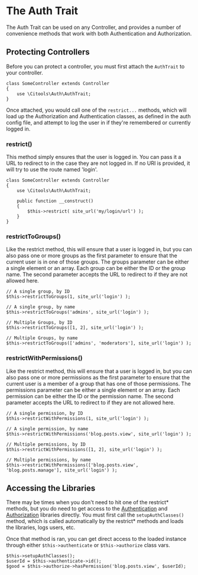 # The Auth Trait

The Auth Trait can be used on any Controller, and provides a number of convenience methods that work with both 
Authentication and Authorization.

## Protecting Controllers

Before you can protect a controller, you must first attach the `AuthTrait` to your controller.

	class SomeController extends Controller 
	{
		use \Citools\Auth\AuthTrait;
	}

Once attached, you would call one of the `restrict...` methods, which will load up the Authorization and Authentication 
classes, as defined in the auth config file, and attempt to log the user in if they're remembered or currently logged in.

### restrict()

This method simply ensures that the user is logged in. You can pass it a URL to redirect to in the case they are not 
logged in. If no URI is provided, it will try to use the route named 'login'.

	class SomeController extends Controller 
	{
		use \Citools\Auth\AuthTrait;
		
		public function __construct() 
		{
			$this->restrict( site_url('my/login/url') );
		}
	}

### restrictToGroups()

Like the restrict method, this will ensure that a user is logged in, but you can also pass one or more groups as 
the first parameter to ensure that the current user is in one of those groups. The groups parameter can be either a 
single element or an array. Each group can be either the ID or the group name. The second parameter accepts the URL to 
redirect to if they are not allowed here.

	// A single group, by ID
	$this->restrictToGroups(1, site_url('login') );
	
	// A single group, by name
	$this->restrictToGroups('admins', site_url('login') );
	
	// Multiple Groups, by ID
	$this->restrictToGroups([1, 2], site_url('login') );
	
	// Multiple Groups, by name
	$this->restrictToGroups(['admins', 'moderators'], site_url('login') );

### restrictWithPermissions()

Like the restrict method, this will ensure that a user is logged in, but you can also pass one or more permissions as 
the first parameter to ensure that the current user is a member of a group that has one of those permissions. The 
permissions parameter can be either a single element or an array. Each permission can be either the ID or the 
permission name. The second parameter accepts the URL to redirect to if they are not allowed here.

	// A single permission, by ID
	$this->restrictWithPermissions(1, site_url('login') );
	
	// A single permission, by name
	$this->restrictWithPermissions('blog.posts.view', site_url('login') );
	
	// Multiple permissions, by ID
	$this->restrictWithPermissions([1, 2], site_url('login') );
	
	// Multiple permissions, by name
	$this->restrictWithPermissions(['blog.posts.view', 'blog.posts.manage'], site_url('login') );

## Accessing the Libraries

There may be times when you don't need to hit one of the restrict* methods, but you do need to get access to the 
[Authentication](authentication.md) and [Authorization](authorization.md) libraries directly. You must first call 
the `setupAuthClasses()` method, which is called automatically by the restrict* methods and loads the libraries, 
logs users, etc.

Once that method is ran, you can get direct access to the loaded instance through either `$this->authenticate` 
or `$this->authorize` class vars.

	$this->setupAuthClasses();
	$userId = $this->authenticate->id();
	$good = $this->authorize->hasPermission('blog.posts.view', $userId);
